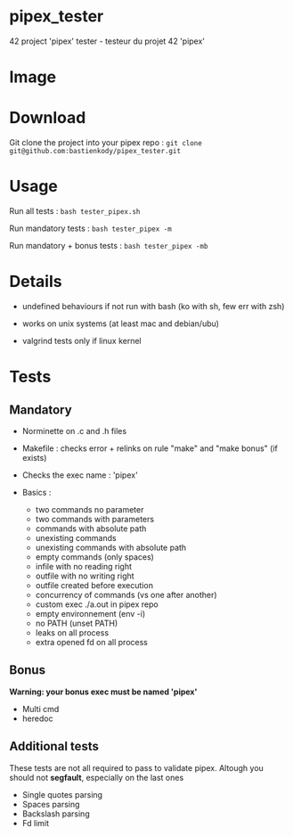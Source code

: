 # pipex_tester
42 project 'pipex' tester - testeur du projet 42 'pipex'

# Image

# Download
Git clone the project into your pipex repo : `git clone git@github.com:bastienkody/pipex_tester.git`

# Usage
Run all tests : `bash tester_pipex.sh`

Run mandatory tests : `bash tester_pipex -m`

Run mandatory + bonus tests : `bash tester_pipex -mb`

# Details
* undefined behaviours if not run with bash (ko with sh, few err with zsh)

* works on unix systems (at least mac and debian/ubu)

* valgrind tests only if linux kernel

# Tests
## Mandatory ##
* Norminette on .c and .h files

* Makefile : checks error + relinks on rule "make" and "make bonus" (if exists)

* Checks the exec name : 'pipex'

* Basics : 
	* two commands no parameter
	* two commands with parameters
	* commands with absolute path
	* unexisting commands
	* unexisting commands with absolute path
	* empty commands (only spaces)
	* infile with no reading right
	* outfile with no writing right
	* outfile created before execution
	* concurrency of commands (vs one after another)
	* custom exec ./a.out in pipex repo
	* empty environnement (env -i)
	* no PATH (unset PATH)
	* leaks on all process
	* extra opened fd on all process

## Bonus ##
**Warning: your bonus exec must be named 'pipex'**
* Multi cmd
* heredoc

## Additional tests ##
These tests are not all required to pass to validate pipex. Altough you should not **segfault**, especially on the last ones
* Single quotes parsing
* Spaces parsing
* Backslash parsing
* Fd limit 
